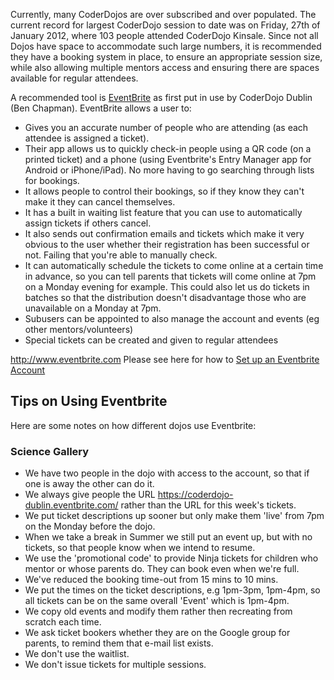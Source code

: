 Currently, many CoderDojos are over subscribed and over populated. The
current record for largest CoderDojo session to date was on Friday, 27th
of January 2012, where 103 people attended CoderDojo Kinsale. Since not
all Dojos have space to accommodate such large numbers, it is
recommended they have a booking system in place, to ensure an
appropriate session size, while also allowing multiple mentors access
and ensuring there are spaces available for regular attendees.

A recommended tool is [EventBrite](http://www.eventbrite.com) as first
put in use by CoderDojo Dublin (Ben Chapman). EventBrite allows a user
to:

  - Gives you an accurate number of people who are attending (as each
    attendee is assigned a ticket).
  - Their app allows us to quickly check-in people using a QR code (on a
    printed ticket) and a phone (using Eventbrite's Entry Manager app
    for Android or iPhone/iPad). No more having to go searching through
    lists for bookings.
  - It allows people to control their bookings, so if they know they
    can't make it they can cancel themselves.
  - It has a built in waiting list feature that you can use to
    automatically assign tickets if others cancel.
  - It also sends out confirmation emails and tickets which make it very
    obvious to the user whether their registration has been successful
    or not. Failing that you're able to manually check.
  - It can automatically schedule the tickets to come online at a
    certain time in advance, so you can tell parents that tickets will
    come online at 7pm on a Monday evening for example. This could also
    let us do tickets in batches so that the distribution doesn't
    disadvantage those who are unavailable on a Monday at 7pm.
  - Subusers can be appointed to also manage the account and events (eg
    other mentors/volunteers)
  - Special tickets can be created and given to regular attendees

<http://www.eventbrite.com> Please see here for how to [Set up an
Eventbrite Account](Set_up_an_Eventbrite_Account.md)

## Tips on Using Eventbrite

Here are some notes on how different dojos use Eventbrite:

### Science Gallery

  - We have two people in the dojo with access to the account, so that
    if one is away the other can do it.
  - We always give people the URL
    <https://coderdojo-dublin.eventbrite.com/> rather than the URL for
    this week's tickets.
  - We put ticket descriptions up sooner but only make them 'live' from
    7pm on the Monday before the dojo.
  - When we take a break in Summer we still put an event up, but with no
    tickets, so that people know when we intend to resume.
  - We use the 'promotional code' to provide Ninja tickets for children
    who mentor or whose parents do. They can book even when we're full.
  - We've reduced the booking time-out from 15 mins to 10 mins.
  - We put the times on the ticket descriptions, e.g 1pm-3pm, 1pm-4pm,
    so all tickets can be on the same overall 'Event' which is 1pm-4pm.
  - We copy old events and modify them rather then recreating from
    scratch each time.
  - We ask ticket bookers whether they are on the Google group for
    parents, to remind them that e-mail list exists.
  - We don't use the waitlist.
  - We don't issue tickets for multiple sessions.
